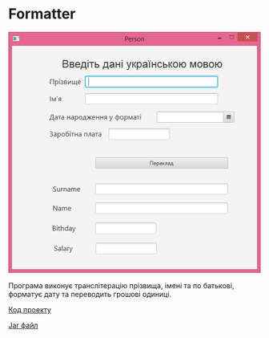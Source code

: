 # Formatter

![Скріншот](/images/chapter19.png)

Програма виконує транслітерацію прізвища, імені та по батькові, форматує дату та переводить грошові одиниці.

[Код проекту](https://github.com/atmp-if/javafx/tree/project/Formatter)

[Jar файл](https://github.com/atmp-if/javafx/releases/latest/download/Formatter.jar)
